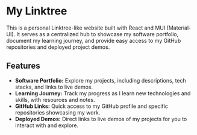 # My Linktree

This is a personal Linktree-like website built with React and MUI (Material-UI). It serves as a centralized hub to showcase my software portfolio, document my learning journey, and provide easy access to my GitHub repositories and deployed project demos.

## Features

- **Software Portfolio:** Explore my projects, including descriptions, tech stacks, and links to live demos.
- **Learning Journey:** Track my progress as I learn new technologies and skills, with resources and notes.
- **GitHub Links:** Quick access to my GitHub profile and specific repositories showcasing my work.
- **Deployed Demos:** Direct links to live demos of my projects for you to interact with and explore.